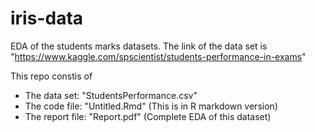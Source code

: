 # iris-data
EDA of the students marks datasets. The link of the data set is "https://www.kaggle.com/spscientist/students-performance-in-exams"



This repo constis of 

- The data set:     "StudentsPerformance.csv"
- The code file:    "Untitled.Rmd" (This is in R markdown version)
- The report file:  "Report.pdf" (Complete EDA of this dataset)

